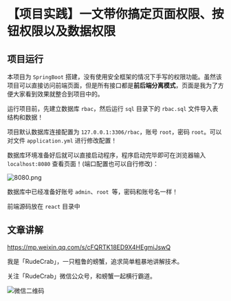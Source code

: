 # 【项目实践】一文带你搞定页面权限、按钮权限以及数据权限

## 项目运行

本项目为 `SpringBoot` 搭建，没有使用安全框架的情况下手写的权限功能。虽然该项目可以直接访问前端页面，但是所有接口都是**前后端分离模式**，页面是我为了方便大家看到效果就整合到项目中的。

运行项目前，先建立数据库 `rbac`，然后运行 `sql` 目录下的 `rbac.sql` 文件导入表结构和数据！

项目默认数据库连接配置为 `127.0.0.1:3306/rbac`，账号 `root`，密码 `root`。可以对文件 `application.yml` 进行修改配置！

数据库环境准备好后就可以直接启动程序，程序启动完毕即可在浏览器输入 `localhost:8080` 查看页面！(端口配置也可以自行修改)：

![8080.png](http://ww1.sinaimg.cn/large/dcdff92dgy1gki64adnisj21hc0smhdt.jpg)

数据库中已经准备好账号 `admin`、`root `等，密码和账号名一样！

前端源码放在 `react` 目录中

## 文章讲解

https://mp.weixin.qq.com/s/cFQRTK18ED9X4HEgmiJswQ

我是「RudeCrab」，一只粗鲁的螃蟹，追求简单粗暴地讲解技术。

关注「RudeCrab」微信公众号，和螃蟹一起横行霸道。

![微信二维码](http://ww1.sinaimg.cn/large/dcdff92dgy1glnmky7fb7j20p00dwdig.jpg)